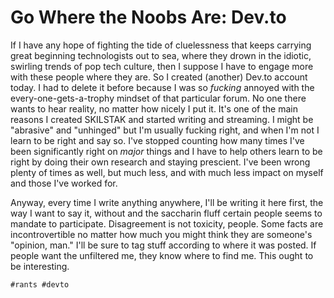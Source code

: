 # Go Where the Noobs Are: Dev.to

If I have any hope of fighting the tide of cluelessness that keeps
carrying great beginning technologists out to sea, where they drown in
the idiotic, swirling trends of pop tech culture, then I suppose I have
to engage more with these people where they are. So I created (another)
Dev.to account today. I had to delete it before because I was so
*fucking* annoyed with the every-one-gets-a-trophy mindset of that
particular forum. No one there wants to hear reality, no matter how
nicely I put it. It's one of the main reasons I created SKILSTAK and
started writing and streaming. I might be "abrasive" and "unhinged" but
I'm usually fucking right, and when I'm not I learn to be right and say
so. I've stopped counting how many times I've been significantly right
on *major* things and I have to help others learn to be right by doing
their own research and staying prescient. I've been wrong plenty of
times as well, but much less, and with much less impact on myself and
those I've worked for.

Anyway, every time I write anything anywhere, I'll be writing it here
first, the way I want to say it, without and the saccharin fluff certain
people seems to mandate to participate. Disagreement is not toxicity,
people. Some facts are incontrovertible no matter how much you might
think they are someone's "opinion, man." I'll be sure to tag stuff
according to where it was posted. If people want the unfiltered me, they
know where to find me. This ought to be interesting.

    #rants #devto

